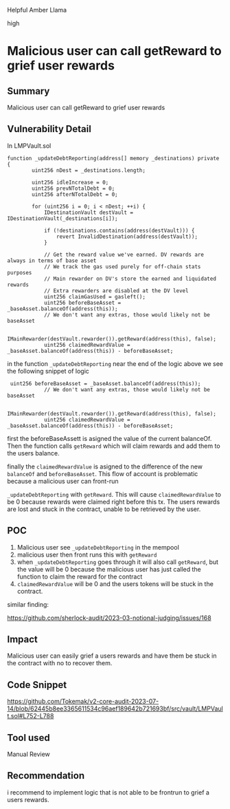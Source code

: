 Helpful Amber Llama

high

# Malicious user can call getReward to grief user rewards
## Summary
Malicious user can call getReward to grief user rewards

## Vulnerability Detail

In LMPVault.sol
```solidity
function _updateDebtReporting(address[] memory _destinations) private {
        uint256 nDest = _destinations.length;

        uint256 idleIncrease = 0;
        uint256 prevNTotalDebt = 0;
        uint256 afterNTotalDebt = 0;

        for (uint256 i = 0; i < nDest; ++i) {
            IDestinationVault destVault = IDestinationVault(_destinations[i]);

            if (!destinations.contains(address(destVault))) {
                revert InvalidDestination(address(destVault));
            }

            // Get the reward value we've earned. DV rewards are always in terms of base asset
            // We track the gas used purely for off-chain stats purposes
            // Main rewarder on DV's store the earned and liquidated rewards
            // Extra rewarders are disabled at the DV level
            uint256 claimGasUsed = gasleft();
            uint256 beforeBaseAsset = _baseAsset.balanceOf(address(this));
            // We don't want any extras, those would likely not be baseAsset
			
            IMainRewarder(destVault.rewarder()).getReward(address(this), false);
            uint256 claimedRewardValue = _baseAsset.balanceOf(address(this)) - beforeBaseAsset;
```

in the function `_updateDebtReporting` near the end of the logic above we see the following snippet of logic
```solidity
 uint256 beforeBaseAsset = _baseAsset.balanceOf(address(this));
            // We don't want any extras, those would likely not be baseAsset
			
            IMainRewarder(destVault.rewarder()).getReward(address(this), false);
            uint256 claimedRewardValue = _baseAsset.balanceOf(address(this)) - beforeBaseAsset;
```

first the beforeBaseAssett is asigned the value of the current balanceOf. Then the function calls `getReward` which will claim rewards and add them to the users balance.

finally the `claimedRewardValue` is asigned to the difference of the new `balanceOf` and `beforeBaseAsset`. This flow of account is problematic because a malicious user can front-run 

`_updateDebtReporting` with `getReward`. This will cause `claimedRewardValue` to be 0 because rewards were claimed right before this tx. The users rewards are lost and stuck in the contract, unable to be retrieved by the user. 

## POC

1. Malicious user see `_updateDebtReporting` in the mempool
2. malicious user then front runs this with `getReward`
3. when `_updateDebtReporting` goes through it will also call `getReward`, but the value will be 0 because the malicious user has just called the function to claim the reward for the contract
4. `claimedRewardValue` will be 0 and the users tokens will be stuck in the contract.

similar finding:

https://github.com/sherlock-audit/2023-03-notional-judging/issues/168

## Impact
Malicious user can easily grief a users rewards and have them be stuck in the contract with no to recover them.

## Code Snippet
https://github.com/Tokemak/v2-core-audit-2023-07-14/blob/62445b8ee3365611534c96aef189642b721693bf/src/vault/LMPVault.sol#L752-L788

## Tool used
Manual Review

## Recommendation
i recommend to implement logic that is not able to be frontrun to grief a users rewards.